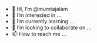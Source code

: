 - 👋 Hi, I’m @mumtajalam
- 👀 I’m interested in ...
- 🌱 I’m currently learning ...
- 💞️ I’m looking to collaborate on ...
- 📫 How to reach me ...

<!---
mumtajalam/mumtajalam is a ✨ special ✨ repository because its `README.md` (this file) appears on your GitHub profile.
You can click the Preview link to take a look at your changes.
--->
